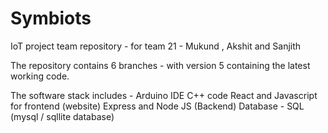 # Symbiots
IoT project team repository - for team 21 - Mukund , Akshit and Sanjith

The repository contains 6 branches - with version 5 containing the latest working code.

The software stack includes - 
Arduino IDE C++ code
React and Javascript for frontend (website)
Express and Node JS (Backend)
Database - SQL (mysql / sqllite database)


